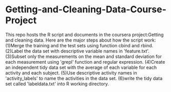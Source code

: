 # Getting-and-Cleaning-Data-Course-Project
This repo hosts the R script and documents in the coursera project:Getting and cleaning data.
Here are the major steps about how the script work:
(1)Merge the training and the test sets using function cbind and rbind.
(2)Label the data set with descriptive variable names in 'feature.txt'.
(3)Subset only the measurements on the mean and standard deviation for each measurement using 'grepl' function and  regular expression.
(4)Create an independent tidy data set with the average of each variable for each activity and each subject.
(5)Use descriptive activity names in 'activity_labels' to name the activities in the data set.
(6)write the tidy data set called 'labeldata.txt' into R working directory.
